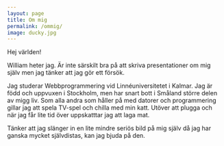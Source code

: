```yaml
---
layout: page
title: Om mig
permalink: /ommig/
image: ducky.jpg
---
```


Hej världen!

William heter jag. Är inte särskilt bra på att skriva presentationer om mig själv men jag tänker att jag gör ett försök.

Jag studerar Webbprogrammering vid Linnéuniversitetet i Kalmar. Jag är född och uppvuxen i Stockholm, men har snart bott i Småland större delen av migg liv.
Som alla andra som håller på med datorer och programmering gillar jag att spela TV-spel och chilla med min katt. Utöver att plugga och när jag får lite tid över
uppskatttar jag att laga mat.

Tänker att jag slänger in en lite mindre seriös bild på mig själv då jag har ganska mycket självdistas, kan jag bjuda på den.
